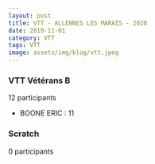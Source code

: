 ```yaml
---
layout: post
title: VTT - ALLENNES LES MARAIS - 2020
date: 2019-11-01
category: VTT
tags: VTT
image: assets/img/blog/vtt.jpeg
---
```


### VTT Vétérans B
12 participants
- BOONE ERIC : 11

### Scratch
0 participants
